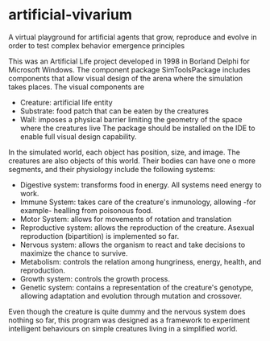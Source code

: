 # artificial-vivarium

A virtual playground for artificial agents that grow, reproduce and evolve in order to test complex behavior emergence principles

This was an Artificial Life project developed in 1998 in Borland Delphi for Microsoft Windows. The component package SimToolsPackage includes components that allow visual design of the arena where the simulation takes places. The visual components are 
- Creature: artificial life entity
- Substrate: food patch that can be eaten by the creatures
- Wall: imposes a physical barrier limiting the geometry of the space where the creatures live
The package should be installed on the IDE to enable full visual design capability.

In the simulated world, each object has position, size, and image. The creatures are also objects of this world. Their bodies can have one o more segments, and their physiology include the following systems:
- Digestive system: transforms food in energy. All systems need energy to work.
- Immune System: takes care of the creature's inmunology, allowing -for example- healling from poisonous food.
- Motor System: allows for movements of rotation and translation
- Reproductive system: allows the reproduction of the creature. Asexual reproduction (bipartition) is implemented so far.
- Nervous system: allows the organism to react and take decisions to maximize the chance to survive.
- Metabolism: controls the relation among hungriness, energy, health, and reproduction.
- Growth system: controls the growth process.
- Genetic system: contains a representation of the creature's genotype, allowing adaptation and evolution through mutation and crossover.

Even though the creature is quite dummy and the nervous system does nothing so far, this program was designed as a framework to experiment intelligent behaviours on simple creatures living in a simplified world.
